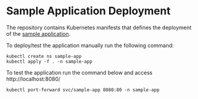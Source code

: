 # Sample Application Deployment

The repository contains Kubernetes manifests that defines the deployment of the
[sample application](https://github.com/gitopsbook/sample-app).

To deploy/test the application manually run the following command:

```
kubectl create ns sample-app
kubectl apply -f . -n sample-app
```

To test the application run the command below and access http://localhost:8080/

```
kubectl port-forward svc/sample-app 8080:80 -n sample-app
```
